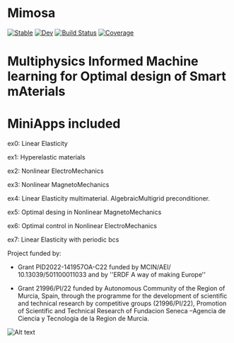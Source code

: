 # Mimosa

[![Stable](https://img.shields.io/badge/docs-stable-blue.svg)](https://jmartfrut.github.io/Mimosa.jl/stable/)
[![Dev](https://img.shields.io/badge/docs-dev-blue.svg)](https://jmartfrut.github.io/Mimosa.jl/dev/)
[![Build Status](https://github.com/jmartfrut/Mimosa.jl/actions/workflows/CI.yml/badge.svg?branch=main)](https://github.com/jmartfrut/Mimosa.jl/actions/workflows/CI.yml?query=branch%3Amain)
[![Coverage](https://codecov.io/gh/jmartfrut/Mimosa.jl/branch/main/graph/badge.svg)](https://codecov.io/gh/jmartfrut/Mimosa.jl)

# **M**ultiphysics **I**nformed **M**achine learning for **O**ptimal design of **S**mart m**A**terials

# MiniApps included 
ex0: Linear Elasticity 

ex1: Hyperelastic materials

ex2: Nonlinear ElectroMechanics

ex3: Nonlinear MagnetoMechanics

ex4: Linear Elasticity multimaterial. AlgebraicMultigrid preconditioner.

ex5: Optimal desing in Nonlinear MagnetoMechanics 

ex6: Optimal control in Nonlinear ElectroMechanics 

ex7: Linear Elasticity with periodic bcs


Project funded by:

- Grant PID2022-141957OA-C22 funded by MCIN/AEI/ 10.13039/501100011033  and by ''ERDF A way of making Europe''

- Grant 21996/PI/22  funded by Autonomous Community of the Region of Murcia, Spain, through the programme for the development of scientific and technical research by competitive groups (21996/PI/22), Promotion of Scientific and Technical Research of Fundacion Seneca –Agencia de Ciencia y Tecnologia de la Region de Murcia.

![Alt text](https://github.com/jmartfrut/Mimosa/blob/main/docs/imgs/seneca.png)